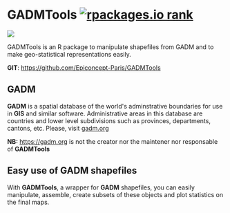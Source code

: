 # GADMTools [![rpackages.io rank](https://www.rpackages.io/badge/GADMTools.svg)](https://www.rpackages.io/package/GADMTools)
[![](https://cranlogs.r-pkg.org/badges/GADMTools)](https://cran.rstudio.com/web/packages/GADMTools/index.html)

GADMTools is an R package to manipulate shapefiles from GADM and to make geo-statistical representations easily.

**GIT**: https://github.com/Epiconcept-Paris/GADMTools

## GADM

**GADM** is a spatial database of the world's adminstrative boundaries for use in **GIS** and similar software. Administrative areas in this database are countries and lower level subdivisions such as provinces, departments, cantons, etc.
Please, visit [gadm.org](https://gadm.org/) 

**NB:** https://gadm.org is not the creator nor the maintener nor responsable of **GADMTools**

## Easy use of GADM shapefiles

With **GADMTools**, a wrapper for **GADM** shapefiles, you can easily manipulate, assemble, create subsets of these objects and plot statistics on the final maps.

